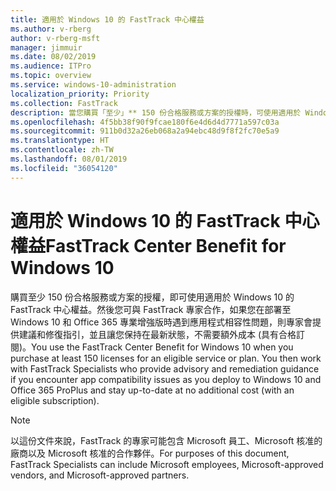```yaml
---
title: 適用於 Windows 10 的 FastTrack 中心權益
ms.author: v-rberg
author: v-rberg-msft
manager: jimmuir
ms.date: 08/02/2019
ms.audience: ITPro
ms.topic: overview
ms.service: windows-10-administration
localization_priority: Priority
ms.collection: FastTrack
description: 當您購買「至少」** 150 份合格服務或方案的授權時，可使用適用於 Windows 10 的 FastTrack 中心權益。
ms.openlocfilehash: 4f5bb38f90f9fcae180f6e4d6d4d7771a597c03a
ms.sourcegitcommit: 911b0d32a26eb068a2a94ebc48d9f8f2fc70e5a9
ms.translationtype: HT
ms.contentlocale: zh-TW
ms.lasthandoff: 08/01/2019
ms.locfileid: "36054120"
---
```

# <a name="fasttrack-center-benefit-for-windows-10"></a><span data-ttu-id="780b8-103">適用於 Windows 10 的 FastTrack 中心權益</span><span class="sxs-lookup"><span data-stu-id="780b8-103">FastTrack Center Benefit for Windows 10</span></span>

<span data-ttu-id="780b8-p101">購買至少 150 份合格服務或方案的授權，即可使用適用於 Windows 10 的 FastTrack 中心權益。然後您可與 FastTrack 專家合作，如果您在部署至 Windows 10 和 Office 365 專業增強版時遇到應用程式相容性問題，則專家會提供建議和修復指引，並且讓您保持在最新狀態，不需要額外成本 (具有合格訂閱)。</span><span class="sxs-lookup"><span data-stu-id="780b8-p101">You use the FastTrack Center Benefit for Windows 10 when you purchase  at least  150 licenses for an eligible service or plan. You then work with FastTrack Specialists who provide advisory and remediation guidance if you encounter app compatibility issues as you deploy to Windows 10 and Office 365 ProPlus and stay up-to-date at no additional cost (with an eligible subscription).</span></span>
  
> [!NOTE]
> <span data-ttu-id="780b8-106">以這份文件來說，FastTrack 的專家可能包含 Microsoft 員工、Microsoft 核准的廠商以及 Microsoft 核准的合作夥伴。</span><span class="sxs-lookup"><span data-stu-id="780b8-106">For purposes of this document, FastTrack Specialists can include Microsoft employees, Microsoft-approved vendors, and Microsoft-approved partners.</span></span> 
    

  

  

 